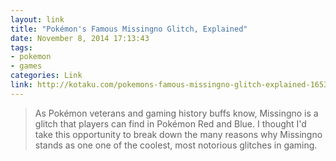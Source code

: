 ```yaml
---
layout: link
title: "Pokémon's Famous Missingno Glitch, Explained"
date: November 8, 2014 17:13:43
tags:
- pokemon
- games
categories: Link
link: http://kotaku.com/pokemons-famous-missingno-glitch-explained-1653929141
---
```


> As Pokémon veterans and gaming history buffs know, Missingno is a glitch that players can find in Pokémon Red and Blue. I thought I'd take this opportunity to break down the many reasons why Missingno stands as one one of the coolest, most notorious glitches in gaming.